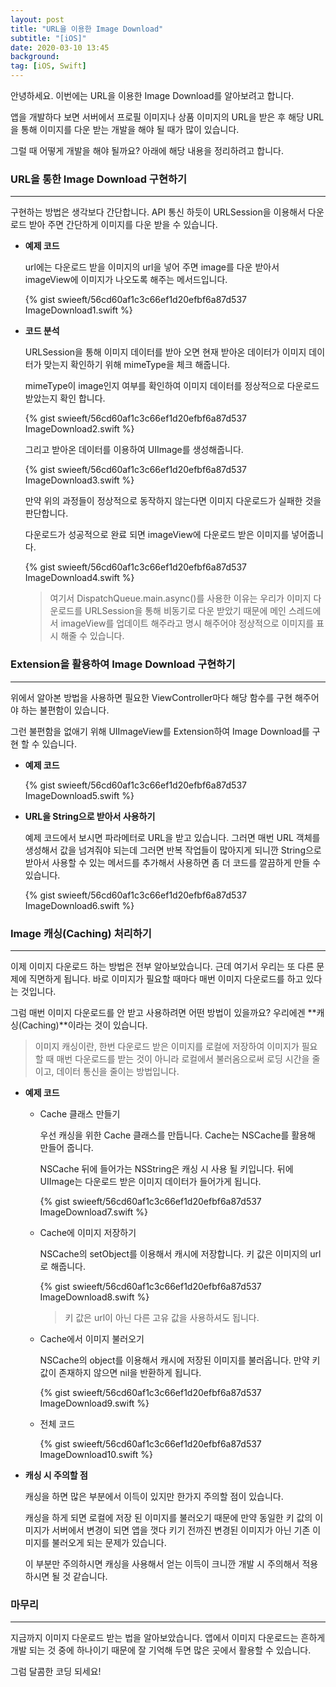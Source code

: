 ```yaml
---
layout: post
title: "URL을 이용한 Image Download"
subtitle: "[iOS]"
date: 2020-03-10 13:45
background: 
tag: [iOS, Swift]
---
```


안녕하세요. 이번에는 URL을 이용한 Image Download를 알아보려고 합니다.

앱을 개발하다 보면 서버에서 프로필 이미지나 상품 이미지의 URL을 받은 후 해당 URL을 통해 이미지를 다운 받는 개발을 해야 될 때가 많이 있습니다.

그럴 때 어떻게 개발을 해야 될까요? 아래에 해당 내용을 정리하려고 합니다.

### URL을 통한 Image Download 구현하기

---

구현하는 방법은 생각보다 간단합니다. API 통신 하듯이 URLSession을 이용해서 다운로드 받아 주면 간단하게 이미지를 다운 받을 수 있습니다.

- **예제 코드**

    url에는 다운로드 받을 이미지의 url을 넣어 주면 image를 다운 받아서 imageView에 이미지가 나오도록 해주는 메서드입니다.

    <p> {% gist swieeft/56cd60af1c3c66ef1d20efbf6a87d537 ImageDownload1.swift %} </p>

- **코드 분석**

    URLSession을 통해 이미지 데이터를 받아 오면 현재 받아온 데이터가 이미지 데이터가 맞는지 확인하기 위해 mimeType을 체크 해줍니다.

    mimeType이 image인지 여부를 확인하여 이미지 데이터를 정상적으로 다운로드 받았는지 확인 합니다.

    <p> {% gist swieeft/56cd60af1c3c66ef1d20efbf6a87d537 ImageDownload2.swift %} </p>

    그리고 받아온 데이터를 이용하여 UIImage를 생성해줍니다.

    <p> {% gist swieeft/56cd60af1c3c66ef1d20efbf6a87d537 ImageDownload3.swift %} </p>

    만약 위의 과정들이 정상적으로 동작하지 않는다면 이미지 다운로드가 실패한 것을 판단합니다.

    다운로드가 성공적으로 완료 되면 imageView에 다운로드 받은 이미지를 넣어줍니다.

    <p> {% gist swieeft/56cd60af1c3c66ef1d20efbf6a87d537 ImageDownload4.swift %} </p>

    > 여기서 DispatchQueue.main.async()를 사용한 이유는 우리가 이미지 다운로드를 URLSession을 통해 비동기로 다운 받았기 때문에 메인 스레드에서 imageView를 업데이트 해주라고 명시 해주어야 정상적으로 이미지를 표시 해줄 수 있습니다.

### Extension을 활용하여 Image Download 구현하기

---

위에서 알아본 방법을 사용하면 필요한 ViewController마다 해당 함수를 구현 해주어야 하는 불편함이 있습니다.

그런 불편함을 없애기 위해 UIImageView를 Extension하여 Image Download를 구현 할 수 있습니다.

- **예제 코드**

    <p> {% gist swieeft/56cd60af1c3c66ef1d20efbf6a87d537 ImageDownload5.swift %} </p>

- **URL을 String으로 받아서 사용하기**

    예제 코드에서 보시면 파라메터로 URL을 받고 있습니다. 그러면 매번 URL 객체를 생성해서 값을 넘겨줘야 되는데 그러면 반복 작업들이 많아지게 되니깐 String으로 받아서 사용할 수 있는 메서드를 추가해서 사용하면 좀 더 코드를 깔끔하게 만들 수 있습니다.

    <p> {% gist swieeft/56cd60af1c3c66ef1d20efbf6a87d537 ImageDownload6.swift %} </p>

### Image 캐싱(Caching) 처리하기

---

이제 이미지 다운로드 하는 방법은 전부 알아보았습니다. 근데 여기서 우리는 또 다른 문제에 직면하게 됩니다. 바로 이미지가 필요할 때마다 매번 이미지 다운로드를 하고 있다는 것입니다.

그럼 매번 이미지 다운로드를 안 받고 사용하려면 어떤 방법이 있을까요? 우리에겐 **캐싱(Caching)**이라는 것이 있습니다.

> 이미지 캐싱이란, 한번 다운로드 받은 이미지를 로컬에 저장하여 이미지가 필요할 때 매번 다운로드를 받는 것이 아니라 로컬에서 불러옴으로써 로딩 시간을 줄이고, 데이터 통신을 줄이는 방법입니다.

- **예제 코드**

    - Cache 클래스 만들기

        우선 캐싱을 위한 Cache 클래스를 만듭니다. Cache는 NSCache를 활용해 만들어 줍니다.

        NSCache 뒤에 들어가는 NSString은 캐싱 시 사용 될 키입니다. 뒤에 UIImage는 다운로드 받은 이미지 데이터가 들어가게 됩니다.

        <p> {% gist swieeft/56cd60af1c3c66ef1d20efbf6a87d537 ImageDownload7.swift %} </p>

    - Cache에 이미지 저장하기

        NSCache의 setObject를 이용해서 캐시에 저장합니다. 키 값은 이미지의 url로 해줍니다.

        <p> {% gist swieeft/56cd60af1c3c66ef1d20efbf6a87d537 ImageDownload8.swift %} </p>

        > 키 값은 url이 아닌 다른 고유 값을 사용하셔도 됩니다.

    - Cache에서 이미지 불러오기

        NSCache의 object를 이용해서 캐시에 저장된 이미지를 불러옵니다. 만약 키 값이 존재하지 않으면 nil을 반환하게 됩니다.

        <p> {% gist swieeft/56cd60af1c3c66ef1d20efbf6a87d537 ImageDownload9.swift %} </p>

    - 전체 코드

        <p> {% gist swieeft/56cd60af1c3c66ef1d20efbf6a87d537 ImageDownload10.swift %} </p>

- **캐싱 시 주의할 점**

    캐싱을 하면 많은 부분에서 이득이 있지만 한가지 주의할 점이 있습니다.

    캐싱을 하게 되면 로컬에 저장 된 이미지를 불러오기 때문에 만약 동일한 키 값의 이미지가 서버에서 변경이 되면 앱을 껏다 키기 전까진 변경된 이미지가 아닌 기존 이미지를 불러오게 되는 문제가 있습니다.

    이 부분만 주의하시면 캐싱을 사용해서 얻는 이득이 크니깐 개발 시 주의해서 적용하시면 될 것 같습니다.

### 마무리

---

지금까지 이미지 다운로드 받는 법을 알아보았습니다. 앱에서 이미지 다운로드는 흔하게 개발 되는 것 중에 하나이기 때문에 잘 기억해 두면 많은 곳에서 활용할 수 있습니다.

그럼 달콤한 코딩 되세요!